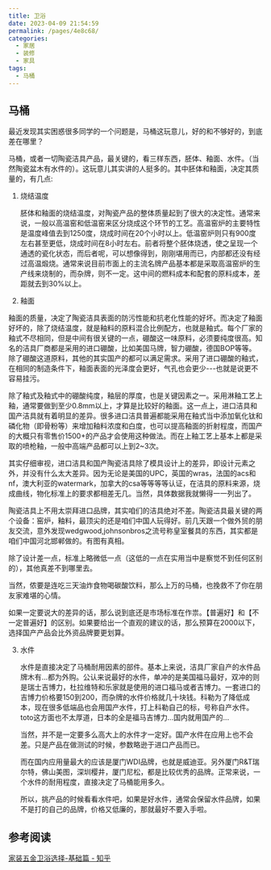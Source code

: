 ```yaml
---
title: 卫浴
date: 2023-04-09 21:54:59
permalink: /pages/4e8c68/
categories:
  - 家居
  - 装修
  - 家具
tags:
  - 马桶
---
```


## 马桶

最近发现其实困惑很多同学的一个问题是，马桶这玩意儿，好的和不够好的，到底差在哪里？

马桶，或者一切陶瓷洁具产品，最关键的，看三样东西，胚体、釉面、水件。（当然陶瓷盆木有水件的）。这玩意儿其实讲的人挺多的。其中胚体和釉面，决定其质量的，有几点:

1. 烧结温度
   
   胚体和釉面的烧结温度，对陶瓷产品的整体质量起到了很大的决定性。通常来说，一般以高温窑和低温窑来区分烧成这个环节的工艺。高温窑炉的主要特性是温度峰值去到1250度，烧成时间在20个小时以上。低温窑炉则只有900度左右甚至更低，烧成时间在8小时左右。前者将整个胚体烧透，使之呈现一个通透的瓷化状态，而后者呢，可以想像得到，刚刚堪用而已，内部都还没有经过高温煅烧。通常来说目前市面上的主流名牌产品基本都是采取高温窑炉的生产线来烧制的，而杂牌，则不一定。这中间的燃料成本和配套的原料成本，差距就去到30%以上。

2. 釉面

釉面的质量，决定了陶瓷洁具表面的防污性能和抗老化性能的好坏。而决定了釉面好坏的，除了烧结温度，就是釉料的原料混合比例配方，也就是釉式。每个厂家的釉式不尽相同，但是中间有很关键的一点，硼酸这一味原料，必须要纯度很高。知名的洁具厂商都是采用的进口硼酸，比如美国马牌，智力硼酸，德国BOP等等。除了硼酸这道原料，其他的其实国产的都可以满足需求。采用了进口硼酸的釉式，在相同的制造条件下，釉面表面的光泽度会更好，气孔也会更少---也就是说更不容易挂污。

除了釉式及釉式中的硼酸纯度，釉层的厚度，也是关键因素之一。采用淋釉工艺上釉，通常要做到至少0.8mm以上，才算是比较好的釉面。这一点上，进口洁具和国产洁具就有着明显的差异。很多进口洁具普遍都能采用在釉式当中添加氧化钛和磷化物（即骨粉等）来增加釉料浓度和白度，也可以提高釉面的折射程度，而国产的大概只有零售价1500+的产品才会使用这种做法。而在上釉工艺上基本上都是采取的喷枪釉，一般中高端产品都可以上到2~3次。

其实仔细审视，进口洁具和国产陶瓷洁具除了模具设计上的差异，即设计元素之外，并没有什么太大差异。因为无论是美国的UPC，英国的wras，法国的acs和nf，澳大利亚的watermark，加拿大的csa等等等等认证，在洁具的原料来源，烧成曲线，物化标准上的要求都相差无几。当然，具体数据我就懒得一一列出了。

陶瓷洁具上不用太崇拜进口品牌，其实咱们的洁具绝对不差。陶瓷洁具最关键的两个设备：窑炉，釉料，最顶尖的还是咱们中国人玩得好。前几天跟一个做外贸的朋友交流，意外发现wedgwood,johnsonbros之流号称皇室餐具的东西，其实都是咱们中国河北邯郸做的。有图有真相。

除了设计差一点，标准上略微低一点（这低的一点在实用当中是察觉不到任何区别的），其他真差不到哪里去。

当然，侬要是连吃三天油炸食物喝碳酸饮料，那么上万的马桶，也挽救不了你在朋友家难堪的心情。

如果一定要说大的差异的话，那么说到底还是市场标准在作祟。【普遍好】和【不一定普遍好】的区别。如果要给出一个直观的建议的话，那么预算在2000以下，选择国产产品会比外资品牌要更划算。

3. 水件
   
   水件是直接决定了马桶耐用因素的部件。基本上来说，洁具厂家自产的水件品牌木有...都为外购。公认来说最好的水件，单冲的是美国福马最好，双冲的则是瑞士吉博力，杜拉维特和乐家就是使用的进口福马或者吉博力。一套进口的吉博力价格要150到200，而杂牌的水件价格就几十块钱。科勒为了降低成本，现在很多低端品也会用国产水件，打上科勒自己的标，号称自产水件。toto这方面也不太厚道，日本的全是福马吉博力...国内就用国产的...

   当然，并不是一定要多么高大上的水件才一定好。国产水件在应用上也不会差。只是产品在做测试的时候，参数略逊于进口产品而已。

   而在国内应用量最大的应该是厦门WDI品牌，也就是威迪亚。另外厦门R&T瑞尔特，佛山美图，深圳樱井，厦门尼松，都是比较优秀的品牌。正常来说，一个水件的耐用程度，直接决定了马桶能用多久。

   所以，挑产品的时候看看水件吧，如果是好水件，通常会保留水件品牌，如果不是打的自己的品牌，价格又低廉的，那就最好不要入手啦。


## 参考阅读

[家装五金卫浴选择-基础篇 - 知乎](https://zhuanlan.zhihu.com/p/22577014)